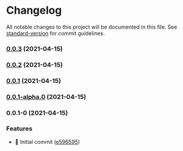 # Changelog

All notable changes to this project will be documented in this file. See [standard-version](https://github.com/conventional-changelog/standard-version) for commit guidelines.

### [0.0.3](https://github.com/MoralisWeb3/react-moralis/compare/v0.0.2...v0.0.3) (2021-04-15)

### [0.0.2](https://github.com/MoralisWeb3/react-moralis/compare/v0.0.1...v0.0.2) (2021-04-15)

### [0.0.1](https://github.com/MoralisWeb3/react-moralis/compare/v0.0.1-alpha.0...v0.0.1) (2021-04-15)

### [0.0.1-alpha.0](https://github.com/MoralisWeb3/react-moralis/compare/v0.0.1-0...v0.0.1-alpha.0) (2021-04-15)

### 0.0.1-0 (2021-04-15)


### Features

* :tada: Initial commit ([e596595](https://github.com/MoralisWeb3/react-moralis/commits/e596595b0c96f6e624e0c69303b99e26c6d74e9e))
